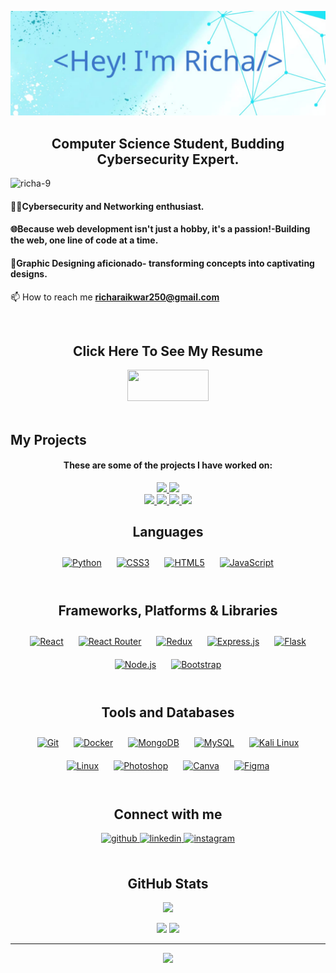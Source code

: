 ![Header](./Header.jpg)
<h2 align="center">Computer Science Student, Budding Cybersecurity Expert.</h2>

<p align="left"> <img src="https://komarev.com/ghpvc/?username=richa-9&label=Profile%20views&color=0e75b6&style=flat" alt="richa-9" /> </p>

<h4 align="left">👨‍💻Cybersecurity and Networking enthusiast.</h4>
<h4 align="left">🌐Because web development isn't just a hobby, it's a passion!-Building the web, one line of code at a time.</h4>
<h4 align="left">🎨Graphic Designing aficionado- transforming concepts into captivating designs.</h4>

📫 How to reach me **richaraikwar250@gmail.com**
<div align = 'center' >
<br/> 
  <h2> Click Here To See My Resume </h2>
 <a href="https://drive.google.com/file/d/1tsVjjSMM7aYreAxWzxKlhzwiUsOZx-wm/view?usp=sharing">
 <img src="https://img.shields.io/badge/resume-000000?style=for-the-badge&logo=resume&logoColor=white" width="130" height="50" />
 </a>
</div>
<br/> 

## My Projects
<h4 align = 'center'>These are some of the projects I have worked on:</h4>
<div align = 'center'>
 <a href="https://github.com/Richa-9/Reverse-Shell-Detector-and-Simulator">
 <img src="https://github-readme-stats-jrap-bit.vercel.app/api/pin/?username=Richa-9&repo=Reverse-Shell-Detector-and-Simulator&theme=dark&hide_border=true" />
 </a>
  <a href="https://github.com/Richa-9/The-Ocean-Story">
 <img src="https://github-readme-stats-jrap-bit.vercel.app/api/pin/?username=Richa-9&repo=The-Ocean-Story&theme=dark&hide_border=true" />
 </a>
 <br/>
 <a href="https://github.com/Richa-9/FarmFresh-Hub">
 <img src="https://github-readme-stats-jrap-bit.vercel.app/api/pin/?username=Richa-9&repo=FarmFresh-Hub&theme=dark&hide_border=true" />
 </a>
  <a href="https://github.com/Richa-9/LocknPic">
 <img src="https://github-readme-stats-jrap-bit.vercel.app/api/pin/?username=Richa-9&repo=LocknPic&theme=dark&hide_border=true" />
 </a>
  <a href="https://github.com/Richa-9/Secure-Campus-Area-Network">
 <img src="https://github-readme-stats-jrap-bit.vercel.app/api/pin/?username=Richa-9&repo=Secure-Campus-Area-Network&theme=dark&hide_border=true" />
 </a>
  <a href="https://github.com/Akshat7274/v6_main_site">
 <img src="https://github-readme-stats-jrap-bit.vercel.app/api/pin/?username=Akshat7274&repo=v6_main_site&theme=dark&hide_border=true" />
 </a>
 <br/>
<div align = 'center'>

## Languages  
<div align="center">  
  <a href="https://www.python.org/" target="_blank"><img style="margin: 10px" src="https://img.shields.io/badge/python-3670A0?style=for-the-badge&logo=python&logoColor=ffdd54" alt="Python" height="35" /></a>  
  <a href="https://www.w3schools.com/css/" target="_blank"><img style="margin: 10px" src="https://img.shields.io/badge/css3-%231572B6.svg?style=for-the-badge&logo=css3&logoColor=white" alt="CSS3" height="35" /></a>  
  <a href="https://en.wikipedia.org/wiki/HTML5" target="_blank"><img style="margin: 10px" src="https://img.shields.io/badge/html5-%23E34F26.svg?style=for-the-badge&logo=html5&logoColor=white" alt="HTML5" height="35" /></a>  
  <a href="https://www.javascript.com/" target="_blank"><img style="margin: 10px" src="https://img.shields.io/badge/javascript-%23323330.svg?style=for-the-badge&logo=javascript&logoColor=%23F7DF1E" alt="JavaScript" height="35" /></a>
</div>
<br/> 

## Frameworks, Platforms & Libraries
<div align="center">
<a href="https://reactjs.org/" target="_blank"><img style="margin: 10px" src="https://img.shields.io/badge/react-%2320232a.svg?style=for-the-badge&logo=react&logoColor=%2361DAFB" alt="React" height="35" /></a>  
<a href="https://reactrouter.com/en/main" target="_blank"><img style="margin: 10px" src="https://img.shields.io/badge/React_Router-CA4245?style=for-the-badge&logo=react-router&logoColor=white" alt="React Router" height="35" /></a>
<a href="https://redux.js.org/" target="_blank"><img style="margin: 10px" src="https://img.shields.io/badge/redux-%23593d88.svg?style=for-the-badge&logo=redux&logoColor=white" alt="Redux" height="35" /></a>  
<a href="https://expressjs.com/" target="_blank"><img style="margin: 10px" src="https://img.shields.io/badge/express.js-%23404d59.svg?style=for-the-badge&logo=express&logoColor=%2361DAFB" alt="Express.js" height="35" /></a>  
<a href="https://flask.palletsprojects.com/" target="_blank"><img style="margin: 10px" src="https://img.shields.io/badge/flask-000000?style=for-the-badge&logo=flask&logoColor=white" alt="Flask" height="35" /></a>
<a href="https://nodejs.org/" target="_blank"><img style="margin: 10px" src="https://img.shields.io/badge/node.js-6DA55F?style=for-the-badge&logo=node.js&logoColor=white" alt="Node.js" height="35" /></a>  
<a href="https://getbootstrap.com/docs/3.4/javascript/" target="_blank"><img style="margin: 10px" src="https://img.shields.io/badge/bootstrap-%238511FA.svg?style=for-the-badge&logo=bootstrap&logoColor=white" alt="Bootstrap" height="35" /></a>

</div>
<br/> 

## Tools and Databases
<div align="center">  
<a href="https://github.com/" target="_blank"><img style="margin: 10px" src="https://img.shields.io/badge/git-%23F05033.svg?style=for-the-badge&logo=git&logoColor=white" alt="Git" height="35" /></a>  
<a href="https://www.docker.com/" target="_blank"><img style="margin: 10px" src="https://img.shields.io/badge/docker-%230db7ed.svg?style=for-the-badge&logo=docker&logoColor=white" alt="Docker" height="35" /></a>  
<a href="https://www.mongodb.com/" target="_blank"><img style="margin: 10px" src="https://img.shields.io/badge/MongoDB-%234ea94b.svg?style=for-the-badge&logo=mongodb&logoColor=white" alt="MongoDB" height="35" /></a>  
<a href="https://www.mysql.com/" target="_blank"><img style="margin: 10px" src="https://img.shields.io/badge/mysql-%2300f.svg?style=for-the-badge&logo=mysql&logoColor=white" alt="MySQL" height="35" /></a> 
<a href="https://www.kali.org/" target="_blank"><img style="margin: 10px" src="https://img.shields.io/badge/Kali-268BEE?style=for-the-badge&logo=kalilinux&logoColor=white" alt="Kali Linux" height="35" /></a>  
<a href="https://www.linux.org/" target="_blank"><img style="margin: 10px" src="https://img.shields.io/badge/Linux-FCC624?style=for-the-badge&logo=linux&logoColor=black" alt="Linux" height="35" /></a>  
<a href="https://www.adobe.com/in/products/photoshop.html" target="_blank"><img style="margin: 10px" src="https://img.shields.io/badge/adobe%20photoshop-%2331A8FF.svg?style=for-the-badge&logo=adobe%20photoshop&logoColor=white)" alt="Photoshop" height="35" /></a>  
<a href="https://www.canva.com/" target="_blank"><img style="margin: 10px" src="https://img.shields.io/badge/Canva-%2300C4CC.svg?style=for-the-badge&logo=Canva&logoColor=white" alt="Canva" height="35" /></a>  
<a href="https://www.figma.com/" target="_blank"><img style="margin: 10px" src="https://img.shields.io/badge/figma-%23F24E1E.svg?style=for-the-badge&logo=figma&logoColor=white" alt="Figma" height="35" /></a> 
</div>
<br/> 

## Connect with me  
<div align="center">
<a href="https://github.com/Richa-9" target="_blank">
<img src=https://img.shields.io/badge/github-%2324292e.svg?&style=for-the-badge&logo=github&logoColor=white alt=github style="margin-bottom: 5px;" />
</a>
<a href="https://www.linkedin.com/in/richa-raikwar/" target="_blank">
<img src=https://img.shields.io/badge/linkedin-%231E77B5.svg?&style=for-the-badge&logo=linkedin&logoColor=white alt=linkedin style="margin-bottom: 5px;" />
</a>
<a href="https://www.instagram.com/estilo_en_/" target="_blank">
<img src=https://img.shields.io/badge/instagram-%23000000.svg?&style=for-the-badge&logo=instagram&logoColor=white alt=instagram style="margin-bottom: 5px;" />
</a>  
</div> 
<br/>

## GitHub Stats

![](http://github-profile-summary-cards.vercel.app/api/cards/profile-details?username=Richa-9&theme=transparent)

![](http://github-profile-summary-cards.vercel.app/api/cards/repos-per-language?username=Richa-9&theme=transparent) ![](http://github-profile-summary-cards.vercel.app/api/cards/stats?username=Richa-9&theme=transparent)

---

[![](https://visitcount.itsvg.in/api?id=Mcube728&icon=0&color=0)](https://visitcount.itsvg.in)

